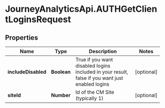 # JourneyAnalyticsApi.AUTHGetClientLoginsRequest

## Properties

Name | Type | Description | Notes
------------ | ------------- | ------------- | -------------
**includeDisabled** | **Boolean** | True if you want disabled logins included in your result, false if you want just enabled logins | [optional] 
**siteId** | **Number** | Id of the CM Site (typically 1) | [optional] 


